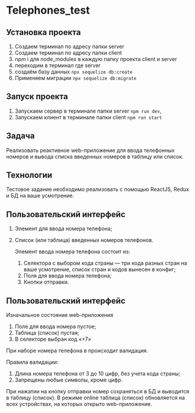 # Telephones_test

## Установка проекта

1. Создаем терминал по адресу папки server 
2. Создаем терминал по адресу папки client
3. npm i для node_modules в каждую папку проекта client и server
4. переходим в терминал где server 
5. создаём базу данных `npx sequelize db:create`
6. Применяем миграции `npx sequelize db:migrate`

## Запуск проекта
1. Запускаем сервер в терминале папки server `npm run dev`,
2. Запускаем клиент в терминале папки client `npm run start`

## Задача

Реализовать реактивное web-приложение для ввода телефонных номеров и вывода списка введенных номеров в таблицу или список.

## Технологии

Тестовое задание необходимо реализовать с помощью ReactJS, Redux и БД на ваше усмотрение.

## Пользовательский интерфейс

1. Элемент для ввода номера телефона;
2. Список (или таблица) введенных номеров телефонов.

   Элемент ввода номера телефона состоит из:

   1. Селектора с выбором кода страны — три кода разных стран на ваше усмотрение, список стран и кодов вынесен в конфиг;
   2. Поля для ввода номера телефона;
   3. Кнопки отправки.

## Пользовательский интерфейс

Изначальное состояние web-приложения

1. Поле для ввода номера пустое;
2. Таблица (список) пустая;
3. В селекторе выбран код «+7»

При наборе номера телефона в происходит валидация.

Правила валидации:

1. Длина номера телефона от 3 до 10 цифр, без учета кода страны;
2. Запрещены любые символы, кроме цифр.

При нажатии на кнопку отправки номер сохраняться в БД и выводится в таблицу (список). В режиме online таблица (список) обновляется на всех устройствах, на которых открыто web-приложение.




